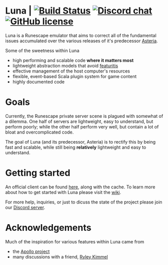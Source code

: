 # Luna | [![Build Status](https://travis-ci.org/luna-rs/luna.svg?branch=master)](https://travis-ci.org/luna-rs/luna) [![Discord chat](https://img.shields.io/discord/510259198605525007.svg)](https://discord.gg/BGmfegr) [![GitHub license](https://img.shields.io/badge/license-MIT-blue.svg)](https://raw.githubusercontent.com/lare96/luna/master/LICENSE.txt)
Luna is a Runescape emulator that aims to correct all of the fundamental issues accumulated over the various releases of it's predecessor [Asteria](https://github.com/lare96/asteria-3.0).

Some of the sweetness within Luna
- high performing and scalable code <b>where it matters most</b>
- lightweight abstraction models that avoid [featuritis](https://en.wikipedia.org/wiki/Feature_creep)  
- effective management of the host computer's resources 
- flexible, event-based Scala plugin system for game content
- highly documented code


# Goals
Currently, the Runescape private server scene is plagued with somewhat of a dilemma. One half of servers are lightweight, easy to understand, but perform poorly; while the other half perform very well, but contain a lot of bloat and overcomplicated code.

The goal of Luna (and its predecessor, Asteria) is to rectify this by being fast and scalable, while still being <b>relatively</b> lightweight and easy to understand.


# Getting started
An official client can be found [here](https://gitlab.com/lare96/luna-client), along with the cache. To learn more about how to get started with Luna please visit the [wiki](https://github.com/luna-rs/luna/wiki).

For more help, inquiries, or just to dicuss the state of the project please join our [Discord server](https://discord.gg/BGmfegr).


# Acknowledgements
Much of the inspiration for various features within Luna came from
- the [Apollo project](https://github.com/apollo-rsps/apollo)
- many discussions with a friend, [Ryley Kimmel](https://github.com/ryleykimmel/)
